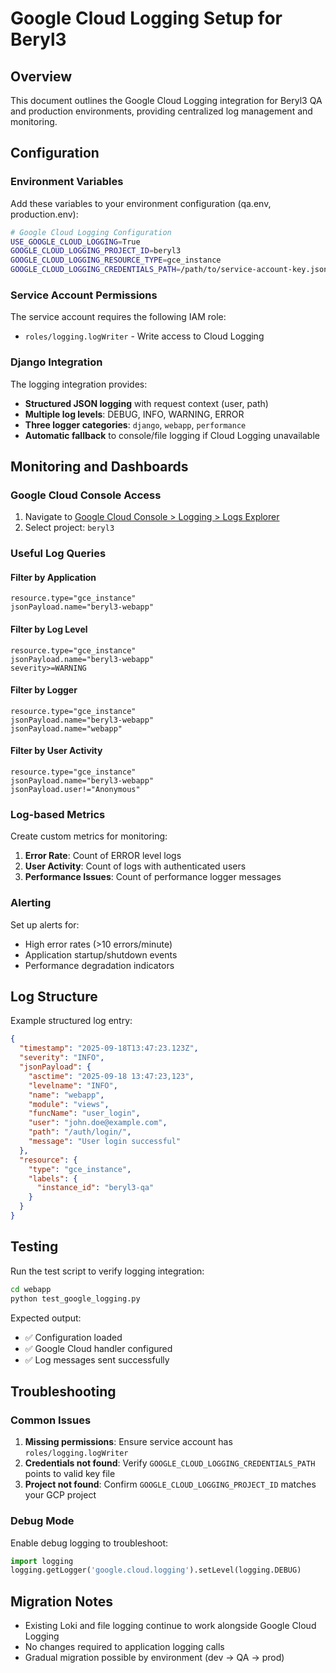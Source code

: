 # Google Cloud Logging Setup for Beryl3

## Overview
This document outlines the Google Cloud Logging integration for Beryl3 QA and production environments, providing centralized log management and monitoring.

## Configuration

### Environment Variables
Add these variables to your environment configuration (qa.env, production.env):

```bash
# Google Cloud Logging Configuration
USE_GOOGLE_CLOUD_LOGGING=True
GOOGLE_CLOUD_LOGGING_PROJECT_ID=beryl3
GOOGLE_CLOUD_LOGGING_RESOURCE_TYPE=gce_instance
GOOGLE_CLOUD_LOGGING_CREDENTIALS_PATH=/path/to/service-account-key.json
```

### Service Account Permissions
The service account requires the following IAM role:
- `roles/logging.logWriter` - Write access to Cloud Logging

### Django Integration
The logging integration provides:
- **Structured JSON logging** with request context (user, path)
- **Multiple log levels**: DEBUG, INFO, WARNING, ERROR
- **Three logger categories**: `django`, `webapp`, `performance`
- **Automatic fallback** to console/file logging if Cloud Logging unavailable

## Monitoring and Dashboards

### Google Cloud Console Access
1. Navigate to [Google Cloud Console > Logging > Logs Explorer](https://console.cloud.google.com/logs/query)
2. Select project: `beryl3`

### Useful Log Queries

#### Filter by Application
```
resource.type="gce_instance" 
jsonPayload.name="beryl3-webapp"
```

#### Filter by Log Level
```
resource.type="gce_instance" 
jsonPayload.name="beryl3-webapp"
severity>=WARNING
```

#### Filter by Logger
```
resource.type="gce_instance" 
jsonPayload.name="beryl3-webapp"
jsonPayload.name="webapp"
```

#### Filter by User Activity
```
resource.type="gce_instance" 
jsonPayload.name="beryl3-webapp"
jsonPayload.user!="Anonymous"
```

### Log-based Metrics
Create custom metrics for monitoring:

1. **Error Rate**: Count of ERROR level logs
2. **User Activity**: Count of logs with authenticated users
3. **Performance Issues**: Count of performance logger messages

### Alerting
Set up alerts for:
- High error rates (>10 errors/minute)
- Application startup/shutdown events
- Performance degradation indicators

## Log Structure
Example structured log entry:
```json
{
  "timestamp": "2025-09-18T13:47:23.123Z",
  "severity": "INFO",
  "jsonPayload": {
    "asctime": "2025-09-18 13:47:23,123",
    "levelname": "INFO", 
    "name": "webapp",
    "module": "views",
    "funcName": "user_login",
    "user": "john.doe@example.com",
    "path": "/auth/login/",
    "message": "User login successful"
  },
  "resource": {
    "type": "gce_instance",
    "labels": {
      "instance_id": "beryl3-qa"
    }
  }
}
```

## Testing
Run the test script to verify logging integration:
```bash
cd webapp
python test_google_logging.py
```

Expected output:
- ✅ Configuration loaded
- ✅ Google Cloud handler configured  
- ✅ Log messages sent successfully

## Troubleshooting

### Common Issues
1. **Missing permissions**: Ensure service account has `roles/logging.logWriter`
2. **Credentials not found**: Verify `GOOGLE_CLOUD_LOGGING_CREDENTIALS_PATH` points to valid key file
3. **Project not found**: Confirm `GOOGLE_CLOUD_LOGGING_PROJECT_ID` matches your GCP project

### Debug Mode
Enable debug logging to troubleshoot:
```python
import logging
logging.getLogger('google.cloud.logging').setLevel(logging.DEBUG)
```

## Migration Notes
- Existing Loki and file logging continue to work alongside Google Cloud Logging
- No changes required to application logging calls
- Gradual migration possible by environment (dev → QA → prod)